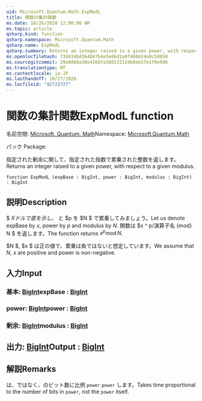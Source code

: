 ```yaml
---
uid: Microsoft.Quantum.Math.ExpModL
title: 関数の集計関数
ms.date: 10/26/2020 12:00:00 AM
ms.topic: article
qsharp.kind: function
qsharp.namespace: Microsoft.Quantum.Math
qsharp.name: ExpModL
qsharp.summary: Returns an integer raised to a given power, with respect to a given modulus.
ms.openlocfilehash: 73d434bd364847b4e5e06d1a9f460424e0c50850
ms.sourcegitcommit: 29e0d88a30e4166fa580132124b0eb57e1f0e986
ms.translationtype: MT
ms.contentlocale: ja-JP
ms.lasthandoff: 10/27/2020
ms.locfileid: "92723727"
---
```

# <a name="expmodl-function"></a><span data-ttu-id="add78-102">関数の集計関数</span><span class="sxs-lookup"><span data-stu-id="add78-102">ExpModL function</span></span>

<span data-ttu-id="add78-103">名前空間: [Microsoft. Quantum. Math](xref:Microsoft.Quantum.Math)</span><span class="sxs-lookup"><span data-stu-id="add78-103">Namespace: [Microsoft.Quantum.Math](xref:Microsoft.Quantum.Math)</span></span>

<span data-ttu-id="add78-104">パック [](https://nuget.org/packages/)</span><span class="sxs-lookup"><span data-stu-id="add78-104">Package: [](https://nuget.org/packages/)</span></span>


<span data-ttu-id="add78-105">指定された剰余に関して、指定された指数で累乗された整数を返します。</span><span class="sxs-lookup"><span data-stu-id="add78-105">Returns an integer raised to a given power, with respect to a given modulus.</span></span>

```qsharp
function ExpModL (expBase : BigInt, power : BigInt, modulus : BigInt) : BigInt
```


## <a name="description"></a><span data-ttu-id="add78-106">説明</span><span class="sxs-lookup"><span data-stu-id="add78-106">Description</span></span>

<span data-ttu-id="add78-107">$ $X ドルで底を示し、$ と $p を $N $ で累乗してみましょう。</span><span class="sxs-lookup"><span data-stu-id="add78-107">Let us denote expBase by $x$, power by $p$ and modulus by $N$.</span></span>
<span data-ttu-id="add78-108">関数は $x ^ p/演算子名 {mod} N $ を返します。</span><span class="sxs-lookup"><span data-stu-id="add78-108">The function returns $x^p \operatorname{mod} N$.</span></span>

<span data-ttu-id="add78-109">$N $, $x $ は正の値で、累乗は負ではないと想定しています。</span><span class="sxs-lookup"><span data-stu-id="add78-109">We assume that $N$, $x$ are positive and power is non-negative.</span></span>

## <a name="input"></a><span data-ttu-id="add78-110">入力</span><span class="sxs-lookup"><span data-stu-id="add78-110">Input</span></span>

### <a name="expbase--bigint"></a><span data-ttu-id="add78-111">基本: [BigInt](xref:microsoft.quantum.lang-ref.bigint)</span><span class="sxs-lookup"><span data-stu-id="add78-111">expBase : [BigInt](xref:microsoft.quantum.lang-ref.bigint)</span></span>




### <a name="power--bigint"></a><span data-ttu-id="add78-112">power: [BigInt](xref:microsoft.quantum.lang-ref.bigint)</span><span class="sxs-lookup"><span data-stu-id="add78-112">power : [BigInt](xref:microsoft.quantum.lang-ref.bigint)</span></span>




### <a name="modulus--bigint"></a><span data-ttu-id="add78-113">剰余: [BigInt](xref:microsoft.quantum.lang-ref.bigint)</span><span class="sxs-lookup"><span data-stu-id="add78-113">modulus : [BigInt](xref:microsoft.quantum.lang-ref.bigint)</span></span>





## <a name="output--bigint"></a><span data-ttu-id="add78-114">出力: [BigInt](xref:microsoft.quantum.lang-ref.bigint)</span><span class="sxs-lookup"><span data-stu-id="add78-114">Output : [BigInt](xref:microsoft.quantum.lang-ref.bigint)</span></span>



## <a name="remarks"></a><span data-ttu-id="add78-115">解説</span><span class="sxs-lookup"><span data-stu-id="add78-115">Remarks</span></span>

<span data-ttu-id="add78-116">は、ではなく、のビット数に比例 `power` `power` します。</span><span class="sxs-lookup"><span data-stu-id="add78-116">Takes time proportional to the number of bits in `power`, not the `power` itself.</span></span>